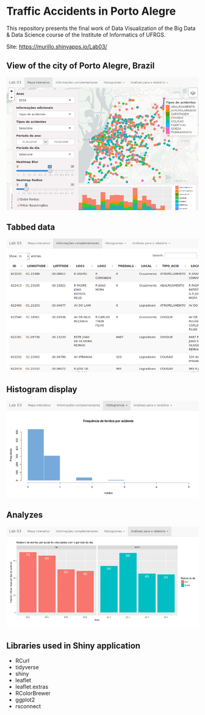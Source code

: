 # Traffic Accidents in Porto Alegre
This repository presents the final work of Data Visualization of the Big Data &amp; Data Science course of the Institute of Informatics of UFRGS.

Site: <a href="https://murillo.shinyapps.io/Lab03/" target="_blank" >https://murillo.shinyapps.io/Lab03/</a>

## View of the city of Porto Alegre, Brazil
<img src="images/lab03-1.png" />

## Tabbed data
<img src="images/Lab03-2.png" />

## Histogram display
<img src="images/Lab03-3.png" />

## Analyzes
<img src="images/Lab03-4.png" />

## Libraries used in Shiny application 
* RCurl
* tidyverse
* shiny
* leaflet
* leaflet.extras
* RColorBrewer
* ggplot2
* rsconnect

